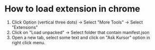 # How to load extension in chrome

1) Click Option (vertical three dots) -> Select "More Tools" -> Select "Extensions"
2) Click on "Load unpacked" -> Select folder that contain manifest.json
3) Open a new tab, select some text and click on "Ask Kursor" option in right click menu.
